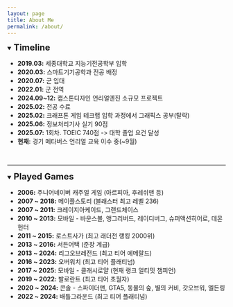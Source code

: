 ```yaml
---
layout: page
title: About Me
permalink: /about/
---
```


<details open markdown="1">
<summary><strong style="font-size: 1.25rem;">Timeline</strong></summary>

* **2019.03:** 세종대학교 지능기전공학부 입학
* **2020.03:** 스마트기기공학과 전공 배정
* **2020.07:** 군 입대
* **2022.01:** 군 전역
* **2024.09~12:** 캡스톤디자인 언리얼엔진 소규모 프로젝트
* **2025.02:** 전공 수료
* **2025.02:** 크래프톤 게임 테크랩 입학 과정에서 그래픽스 공부(탈락)
* **2025.06:** 정보처리기사 실기 90점
* **2025.07:** 1회차. TOEIC 740점 -> 대학 졸업 요건 달성
* **현재:** 경기 메타버스 언리얼 교육 이수 중(~9월)

</details>

<br>

---

<details open markdown="1">
<summary><strong style="font-size: 1.25rem;">Played Games</strong></summary>

*   **2006:** 주니어네이버 캐주얼 게임 (아르피아, 후레쉬맨 등)
*   **2007 ~ 2018:** 메이플스토리 (블래스터 최고 레벨 236)
*   **2007 ~ 2011:** 크레이지아케이드, 그랜드체이스
*   **2010 ~ 2013:** 모바일 - 바운스볼, 앵그리버드, 레이디버그, 슈퍼액션히어로, 데몬헌터
*   **2011 ~ 2015:** 로스트사가 (최고 래더전 랭킹 2000위)
*   **2013 ~ 2016:** 서든어택 (준장 계급)
*   **2013 ~ 2024:** 리그오브레전드 (최고 티어 에메랄드)
*   **2016 ~ 2023:** 오버워치 (최고 티어 플래티넘)
*   **2017 ~ 2025:** 모바일 - 클래시로얄 (현재 랭크 얼티밋 챔피언)
*   **2019 ~ 2022:** 발로란트 (최고 티어 초월자)
*   **2020 ~ 2024:** 콘솔 - 스파이더맨, GTA5, 동물의 숲, 별의 커비, 갓오브워, 엘든링
*   **2022 ~ 2024:** 배틀그라운드 (최고 티어 플래티넘)

</details>
